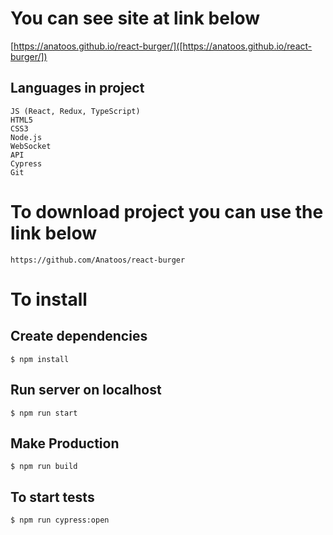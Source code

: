 # You can see site at link below

[https://anatoos.github.io/react-burger/]([https://anatoos.github.io/react-burger/])  

## Languages in project

    JS (React, Redux, TypeScript)
    HTML5
    CSS3
    Node.js
	WebSocket
	API
	Cypress
    Git  

# To download project you can use the link below

    https://github.com/Anatoos/react-burger


# To install 

## Create dependencies
    $ npm install

## Run server on localhost
    $ npm run start

## Make Production
    $ npm run build

## To start tests
    $ npm run cypress:open
